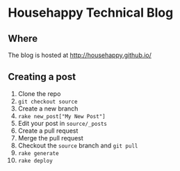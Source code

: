 # Househappy Technical Blog

## Where

The blog is hosted at http://househappy.github.io/

## Creating a post

1. Clone the repo
2. `git checkout source`
3. Create a new branch
4. `rake new_post["My New Post"]`
5. Edit your post in `source/_posts`
6. Create a pull request
7. Merge the pull request
8. Checkout the `source` branch and `git pull`
9. `rake generate`
10. `rake deploy`
